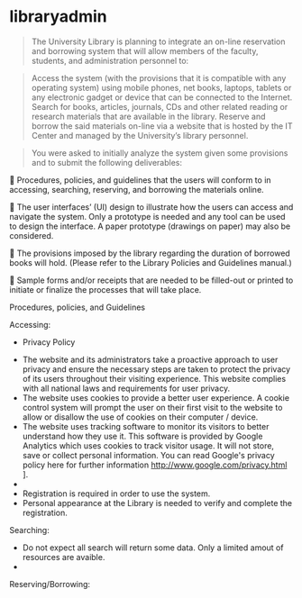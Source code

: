 # libraryadmin

> The University Library is planning to integrate an on-line
reservation and borrowing system that will allow members of the faculty,
students, and administration personnel to:

> Access the system (with the provisions that it is compatible with any
operating system) using mobile phones, net books, laptops, tablets or
any electronic gadget or device that can be connected to the Internet.
Search for books, articles, journals, CDs and other related reading or
research materials that are available in the library.
Reserve and borrow the said materials on-line via a website that is
hosted by the IT Center and managed by the University’s library
personnel.

> You were asked to initially analyze the system given some provisions and to
submit the following deliverables:

 Procedures, policies, and guidelines that the users will conform to in
accessing, searching, reserving, and borrowing the materials online.

 The user interfaces’ (UI) design to illustrate how the users can access
and navigate the system. Only a prototype is needed and any tool can be
used to design the interface. A paper prototype (drawings on paper) may
also be considered.

 The provisions imposed by the library regarding the duration of borrowed
books will hold. (Please refer to the Library Policies and Guidelines
manual.)

 Sample forms and/or receipts that are needed to be filled-out or printed
to initiate or finalize the processes that will take place.

Procedures, policies, and Guidelines

Accessing:
  * Privacy Policy
  - The website and its administrators take a proactive approach to user privacy and ensure the necessary steps are taken to protect the privacy of its users throughout their visiting experience. This website complies with all     national laws and requirements for user privacy.
  - The website uses cookies to provide a better user experience. A cookie control system will prompt the user on  their first visit to the website to allow or disallow the use of cookies on their computer / device.
  - The website uses tracking software to monitor its visitors to better understand how they use it. This software is provided by Google Analytics which uses cookies to track visitor usage. It will not store, save or collect      personal information. You can read Google's privacy policy here for further information http://www.google.com/privacy.html ].
  - 
  - Registration is required in order to use the system.
  - Personal appearance at the Library is needed to verify and complete the registration.
  
Searching:
  - Do not expect all search will return some data. Only a limited amout of resources are avaible.
  - 
Reserving/Borrowing:
